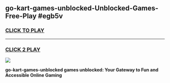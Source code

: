 
## go-kart-games-unblocked-Unblocked-Games-Free-Play #egb5v
<h3>
<a href="https://us.freeplayer.one?title=go-kart-games-unblocked&ref=9M">CLICK TO PLAY</a></h3>
<hr>

<h3>
<a href="https://us.freeplayer.one?title=go-kart-games-unblocked&ref=9M">CLICK 2 PLAY</a>
  
</h3>

<a href="https://us.freeplayer.one?title=go-kart-games-unblocked&ref=9M"><img src="https://clearcache.store/games.png"></a>


**go-kart-games-unblocked games unblocked: Your Gateway to Fun and Accessible Online Gaming**
